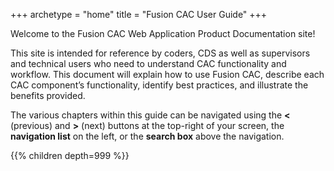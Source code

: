 +++
archetype = "home"
title = "Fusion CAC User Guide"
+++

Welcome to the Fusion CAC Web Application Product Documentation site!

This site is intended for reference by coders, CDS as well as supervisors and technical users who need
to understand CAC functionality and workflow. This document will explain how to use Fusion CAC, describe each
CAC component’s functionality, identify best practices, and illustrate the benefits provided.

The various chapters within this guide can be navigated using the **<** (previous) and **>** (next) buttons at the top-right of
your screen, the **navigation list** on the left, or the **search box** above the navigation.


{{% children depth=999 %}}
